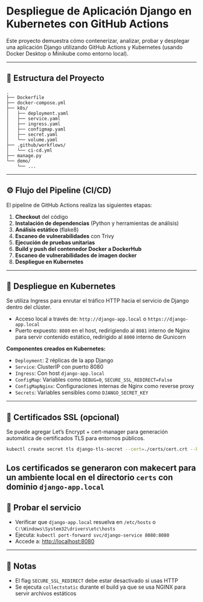 # Despliegue de Aplicación Django en Kubernetes con GitHub Actions

Este proyecto demuestra cómo contenerizar, analizar, probar y desplegar una aplicación Django utilizando GitHub Actions y Kubernetes (usando Docker Desktop o Minikube como entorno local).

---

## 📁 Estructura del Proyecto

```
.
├── Dockerfile
├── docker-compose.yml
├── k8s/
│   ├── deployment.yaml
│   ├── service.yaml
│   ├── ingress.yaml
│   ├── configmap.yaml
│   ├── secret.yaml
│   └── volume.yaml
├── .github/workflows/
│   └── ci-cd.yml
├── manage.py
└── demo/
    └── ...
```

---

## ⚙️ Flujo del Pipeline (CI/CD)

El pipeline de GitHub Actions realiza las siguientes etapas:

1. **Checkout** del código
2. **Instalación de dependencias** (Python y herramientas de análisis)
3. **Análisis estático** (flake8)
4. **Escaneo de vulnerabilidades** con Trivy
5. **Ejecución de pruebas unitarias**
6. **Build y push del contenedor Docker a DockerHub**
7. **Escaneo de vulnerabilidades de imagen docker**
8. **Despliegue en Kubernetes**

---

## 🚀 Despliegue en Kubernetes

Se utiliza Ingress para enrutar el tráfico HTTP hacia el servicio de Django dentro del clúster.

- Acceso local a través de: `http://django-app.local` o `https://django-app.local`
- Puerto expuesto: `8080` en el host, redirigiendo al `8081` interno de Nginx para servir contenido estático, redirigido al `8000` interno de Gunicorn

**Componentes creados en Kubernetes:**
- `Deployment`: 2 réplicas de la app Django
- `Service`: ClusterIP con puerto 8080
- `Ingress`: Con host `django-app.local`
- `ConfigMap`: Variables como `DEBUG=0`, `SECURE_SSL_REDIRECT=False`
- `ConfigMapNginx`: Configuraciones internas de Nginx como reverse proxy
- `Secrets`: Variables sensibles como `DJANGO_SECRET_KEY`

---

## 🔐 Certificados SSL (opcional)

Se puede agregar Let’s Encrypt + cert-manager para generación automática de certificados TLS para entornos públicos.

```bash
kubectl create secret tls django-tls-secret --cert=./certs/cert.crt --key=./certs/cert.key
```
Los certificados se generaron con makecert para un ambiente local en el directorio `certs` con dominio `django-app.local`
---

## 🧪 Probar el servicio

- Verificar que `django-app.local` resuelva en `/etc/hosts` o `C:\Windows\System32\drivers\etc\hosts`
- Ejecuta: `kubectl port-forward svc/django-service 8080:8080`
- Accede a: [http://localhost:8080](http://localhost:8080)

---

## 📝 Notas

- El flag `SECURE_SSL_REDIRECT` debe estar desactivado si usas HTTP
- Se ejecuta `collectstatic` durante el build ya que se usa NGINX para servir archivos estáticos
